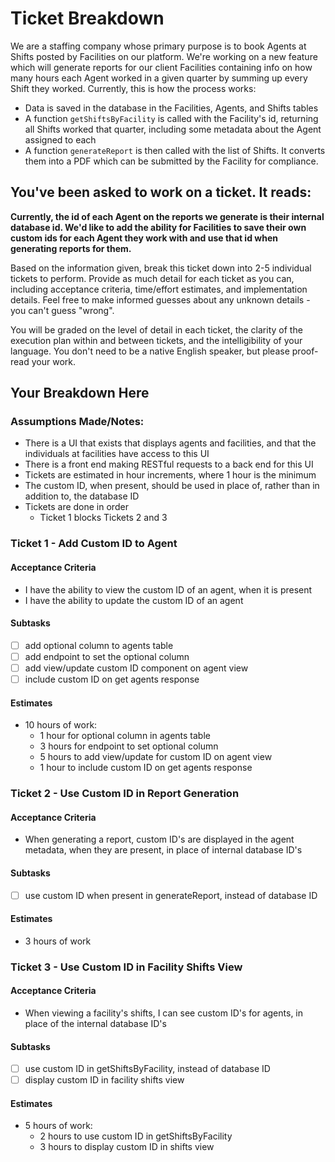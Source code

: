 # Ticket Breakdown

We are a staffing company whose primary purpose is to book Agents at Shifts posted by Facilities on our platform. We're working on a new feature which will generate reports for our client Facilities containing info on how many hours each Agent worked in a given quarter by summing up every Shift they worked. Currently, this is how the process works:

- Data is saved in the database in the Facilities, Agents, and Shifts tables
- A function `getShiftsByFacility` is called with the Facility's id, returning all Shifts worked that quarter, including some metadata about the Agent assigned to each
- A function `generateReport` is then called with the list of Shifts. It converts them into a PDF which can be submitted by the Facility for compliance.

## You've been asked to work on a ticket. It reads:

**Currently, the id of each Agent on the reports we generate is their internal database id. We'd like to add the ability for Facilities to save their own custom ids for each Agent they work with and use that id when generating reports for them.**

Based on the information given, break this ticket down into 2-5 individual tickets to perform. Provide as much detail for each ticket as you can, including acceptance criteria, time/effort estimates, and implementation details. Feel free to make informed guesses about any unknown details - you can't guess "wrong".

You will be graded on the level of detail in each ticket, the clarity of the execution plan within and between tickets, and the intelligibility of your language. You don't need to be a native English speaker, but please proof-read your work.

## Your Breakdown Here

### Assumptions Made/Notes:

- There is a UI that exists that displays agents and facilities, and that the individuals at facilities have access to this UI
- There is a front end making RESTful requests to a back end for this UI
- Tickets are estimated in hour increments, where 1 hour is the minimum
- The custom ID, when present, should be used in place of, rather than in addition to, the database ID
- Tickets are done in order
  - Ticket 1 blocks Tickets 2 and 3

### Ticket 1 - Add Custom ID to Agent

#### Acceptance Criteria

- I have the ability to view the custom ID of an agent, when it is present
- I have the ability to update the custom ID of an agent

#### Subtasks

- [ ] add optional column to agents table
- [ ] add endpoint to set the optional column
- [ ] add view/update custom ID component on agent view
- [ ] include custom ID on get agents response

#### Estimates

- 10 hours of work:
  - 1 hour for optional column in agents table
  - 3 hours for endpoint to set optional column
  - 5 hours to add view/update for custom ID on agent view
  - 1 hour to include custom ID on get agents response

### Ticket 2 - Use Custom ID in Report Generation

#### Acceptance Criteria

- When generating a report, custom ID's are displayed in the agent metadata, when they are present, in place of internal database ID's

#### Subtasks

- [ ] use custom ID when present in generateReport, instead of database ID

#### Estimates

- 3 hours of work

### Ticket 3 - Use Custom ID in Facility Shifts View

#### Acceptance Criteria

- When viewing a facility's shifts, I can see custom ID's for agents, in place of the internal database ID's

#### Subtasks

- [ ] use custom ID in getShiftsByFacility, instead of database ID
- [ ] display custom ID in facility shifts view

#### Estimates

- 5 hours of work:
  - 2 hours to use custom ID in getShiftsByFacility
  - 3 hours to display custom ID in shifts view
